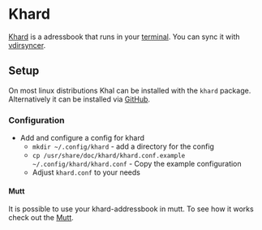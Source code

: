 # Khard

[Khard](https://github.com/lucc/khard) is a adressbook that runs in your
[terminal](/wiki/system_console.md).
You can sync it with [vdirsyncer](vdirsyncer.md).

## Setup

On most linux distributions Khal can be installed with the `khard` package.
Alternatively it can be installed via [GitHub](https://github.com/lucc/khard).

### Configuration

- Add and configure a config for khard
  - `mkdir ~/.config/khard` - add a directory for the config
  - `cp /usr/share/doc/khard/khard.conf.example ~/.config/khard/khard.conf` -
  Copy the example configuration
  - Adjust `khard.conf` to your needs

#### Mutt

It is possible to use your khard-addressbook in mutt.
To see how it works check out the [Mutt](/#application/neomutt.md).
